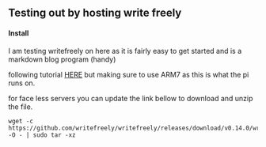 
## Testing out by hosting write freely

#### Install

I am testing writefreely on here as it is fairly easy to get started and is a markdown blog program (handy)

following tutorial [HERE](https://writefreely.org/start) but making sure to use ARM7 as this is what the pi runs on. 

for face less servers you can update the link bellow to download and unzip the file.

``` shell
wget -c https://github.com/writefreely/writefreely/releases/download/v0.14.0/writefreely_0.14.0_linux_arm7.tar.gz -O - | sudo tar -xz
```

